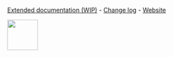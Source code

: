 [Extended documentation (WIP)](https://scratchattach.readthedocs.io/en/latest/) - [Change log](https://github.com/TimMcCool/scratchattach/blob/main/CHANGELOG.md) - [Website](https://scratchattach.tim1de.net/)

<p align="left">
  <img width="70" src="https://github.com/TimMcCool/scratchattach/blob/main/logos/logo.svg">
</p>
